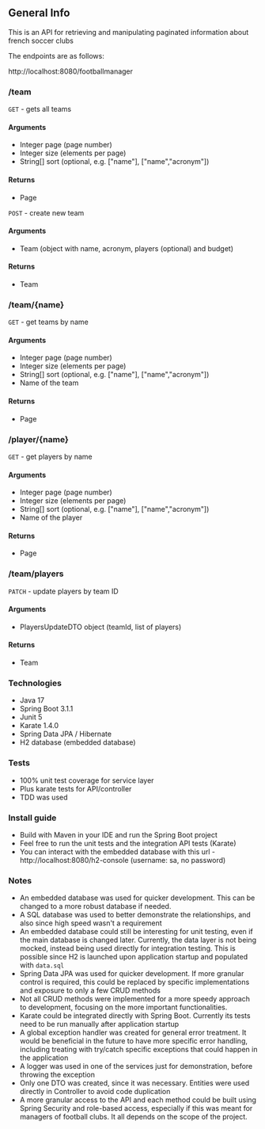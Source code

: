 ## General Info
This is an API for retrieving and manipulating paginated information about french soccer clubs

The endpoints are as follows:

http://localhost:8080/footballmanager

### /team

``GET`` - gets all teams

#### Arguments

- Integer page (page number)
- Integer size (elements per page)
- String[] sort (optional, e.g. ["name"], ["name","acronym"])

#### Returns 

- Page<Team>

``POST`` - create new team

#### Arguments

- Team (object with name, acronym, players (optional) and budget)

#### Returns

- Team

### /team/{name}

``GET`` - get teams by name

#### Arguments

- Integer page (page number)
- Integer size (elements per page)
- String[] sort (optional, e.g. ["name"], ["name","acronym"])
- Name of the team

#### Returns

- Page<Team>

### /player/{name}

``GET`` - get players by name

#### Arguments

- Integer page (page number)
- Integer size (elements per page)
- String[] sort (optional, e.g. ["name"], ["name","acronym"])
- Name of the player

#### Returns

- Page<Player>

### /team/players

``PATCH`` - update players by team ID

#### Arguments

- PlayersUpdateDTO object (teamId, list of players)

#### Returns

- Team

### Technologies

* Java 17
* Spring Boot 3.1.1
* Junit 5
* Karate 1.4.0
* Spring Data JPA / Hibernate
* H2 database (embedded database)

### Tests
* 100% unit test coverage for service layer
* Plus karate tests for API/controller
* TDD was used

### Install guide

* Build with Maven in your IDE and run the Spring Boot project
* Feel free to run the unit tests and the integration API tests (Karate)
* You can interact with the embedded database with this url - http://localhost:8080/h2-console (username: sa, no password)

### Notes

* An embedded database was used for quicker development. This can be changed to a more robust database if needed.
* A SQL database was used to better demonstrate the relationships, and also since high speed wasn't a requirement
* An embedded database could still be interesting for unit testing, even if the main database is changed later. Currently, the data layer is not being mocked, instead being used directly for integration testing. This is possible since H2 is launched upon application startup and populated with ``data.sql``
* Spring Data JPA was used for quicker development. If more granular control is required, this could be replaced by specific implementations and exposure to only a few CRUD methods
* Not all CRUD methods were implemented for a more speedy approach to development, focusing on the more important functionalities.
* Karate could be integrated directly with Spring Boot. Currently its tests need to be run manually after application startup
* A global exception handler was created for general error treatment. It would be beneficial in the future to have more specific error handling, including treating with try/catch specific exceptions that could happen in the application
* A logger was used in one of the services just for demonstration, before throwing the exception
* Only one DTO was created, since it was necessary. Entities were used directly in Controller to avoid code duplication
* A more granular access to the API and each method could be built using Spring Security and role-based access, especially if this was meant for managers of football clubs. It all depends on the scope of the project.